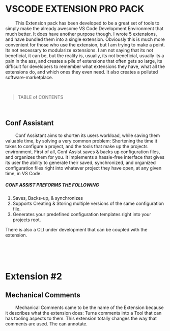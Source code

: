 # **VSCODE EXTENSION PRO PACK**

&nbsp; &nbsp; &nbsp; &nbsp; This Extension pack has been developed to be a great set of tools to simply make the already awesome VS Code Development Environment that much better. It does have another purpose though. I wrote 5 extensions, and have bundled them into a single extension. Obviously this is much more convenient for those who use the extension, but I am trying to make a point. Its not necessary to modularize extensions. I am not saying that its not beneficial, it can be, but the reality is, usually, its not beneficial, usually its a pain in the ass, and creates a pile of extensions that often gets so large, its difficult for developers to remember what extensions they have, what all the extensions do, and which ones they even need. It also creates a polluted software-marketplace.

<br>

> TABLE of CONTENTS
>
>
>

<br>

## **Conf Assistant**

&nbsp; &nbsp; &nbsp; &nbsp; Conf Assistant aims to shorten its users workload, while saving them valuable time, by solving a very common problem: Shortening the time it takes to configure a project, and the tools that make up the projects environment. First of all, Conf Assist saves & backs up configuration files, and organizes them for you. It implements a hassle-free interface that gives its user the ability to generate their saved, synchronized, and organized configuration files right into whatever project they have open, at any given time, in VS Code.

##### CONF ASSIST PREFORMS THE FOLLOWING

1. Saves, Backs-up, & synchronizes
2. Supports Creating & Storing multiple versions of the same configuration file.
3. Generates your predefined configuration templates right into your projects root.

There is also a CLI under development that can be coupled with the extension.



<br> <br> <br>

# **Extension #2**

## **Mechanical Comments**

&nbsp; &nbsp; &nbsp; &nbsp; Mechanical Comments came to be the name of the Extension because it describes what the extension does: Turns comments into a Tool that can has tooling aspects to them. This extension totally changes the way that comments are used. The can annotate.
